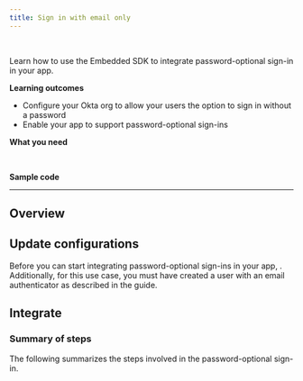 ```yaml
---
title: Sign in with email only
---
```


<div class="oie-embedded-sdk">

<ApiLifecycle access="ie" /><br>

Learn how to use the Embedded SDK to integrate password-optional sign-in in your app.

**Learning outcomes**

* Configure your Okta org to allow your users the option to sign in without a password
* Enable your app to support password-optional sign-ins

**What you need**

<StackSnippet snippet="whatyouneed" />
</br>

**Sample code**

<StackSnippet snippet="samplecode" />

---

## Overview

## Update configurations

Before you can start integrating password-optional sign-ins in your app, <StackSnippet snippet="setupoktaorg" inline/>. Additionally, for this use case, you must have created a user with an email authenticator as described in the <StackSnippet snippet="signupfornewaccount" inline/> guide.

## Integrate

### Summary of steps

The following summarizes the steps involved in the password-optional sign-in.

<StackSnippet snippet="integrationsummary" />

<StackSnippet snippet="integrationsteps" />

</div>
